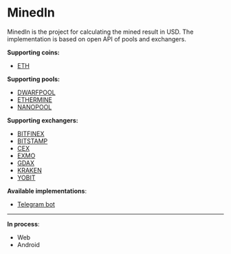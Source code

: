 # MinedIn
MinedIn is the project for calculating the mined result in USD. The implementation is based on open API of pools and exchangers.

<b>Supporting coins:</b>
- <a href="https://www.ethereum.org/">ETH</a>

<b>Supporting pools:</b>
- <a href="https://dwarfpool.com/">DWARFPOOL</a>
- <a href="https://ethermine.org/">ETHERMINE</a>
- <a href="https://nanopool.org/">NANOPOOL</a>

<b>Supporting exchangers:</b>
- <a href="https://www.bitfinex.com">BITFINEX</a>
- <a href="https://www.bitstamp.net">BITSTAMP</a>
- <a href="https://cex.io">CEX</a>
- <a href="https://exmo.com/?ref=1106328">EXMO</a>
- <a href="https://www.gdax.com">GDAX</a>
- <a href="https://www.kraken.com">KRAKEN</a>
- <a href="https://www.yobit.net">YOBIT</a>

<b>Available implementations</b>:
- <a href="https://t.me/MinedInBot">Telegram bot</a>
---
<b>In process</b>:
- Web
- Android
